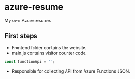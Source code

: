 # azure-resume
My own Azure resume.

## First steps

- Frontend folder contains the website.
- main.js contains visitor counter code.

```js
const functionApi = ''; 
```
- Responsible for collecting API from Azure Functions JSON.